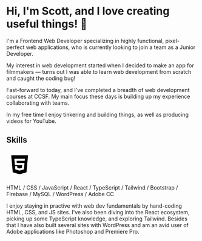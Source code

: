 # Hi, I'm Scott, and I love creating useful things! 🔮

I'm a Frontend Web Developer specializing in highly functional, pixel-perfect web applications, who is currently looking to join a team as a Junior Developer.

My interest in web development started when I decided to make an app for filmmakers — turns out I was able to learn web development from scratch and caught the coding bug!

Fast-forward to today, and I've completed a breadth of web development courses at CCSF. My main focus these days is building up my experience collaborating with teams.

In my free time I enjoy tinkering and building things, as well as producing videos for YouTube.

## Skills

<!-- ![Alt text](icons/html5-fill.svg) -->
<img style="margin: 10px; color: white" src="icons/html5-fill.svg" alt="HTML" height="50" />

HTML / CSS / JavaScript / React / TypeScript / Tailwind / Bootstrap / Firebase / MySQL / WordPress / Adobe CC

I enjoy staying in practive with web dev fundamentals by hand-coding HTML, CSS, and JS sites. I've also been diving into the React ecosystem, picking up some TypeScript knowledge, and exploring Tailwind. Besides that I have also built several sites with WordPress and am an avid user of Adobe applications like Photoshop and Premiere Pro.

<!-- ## Education:

<ul>Degrees:
    <li>A.S. Degree, Computer Networking and Information Technology - CCSF 2022</li>
    <li>B.A. Degree, Film Production - SFSU 2009</li>
</ul>

| Education                                                               |
| :---------------------------------------------------------------------- |
| A.S. Degree, Computer Networking and Information Technology - CCSF 2022 |
| B.A. Degree, Film Production - SFSU 2009                                |

| Certificates                        |                             |
| :---------------------------------- | --------------------------- |
| Front-End Web Development           | Web Application Programming |
| JavaScript Specialist               | Mobile Web App Development  |
| Advanced Web Development Techniques | Fundamentals of Networking  |

Certificates:
Front-End Web Development
JavaScript Specialist
Advanced Web Development Techniques
Web Application Programming
Mobile Web App Development
Fundamentals of Networking -->
